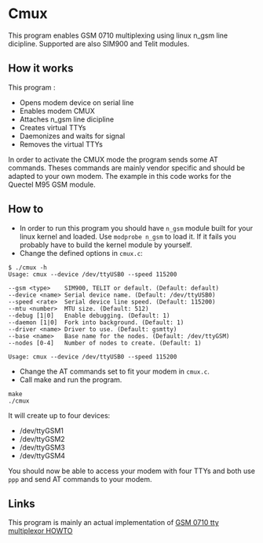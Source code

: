 Cmux
====
This program enables GSM 0710 multiplexing using linux n_gsm line dicipline.
Supported are also SIM900 and Telit modules.

How it works
-------
This program :
* Opens modem device on serial line
* Enables modem CMUX
* Attaches n_gsm line dicipline
* Creates virtual TTYs
* Daemonizes and waits for signal
* Removes the virtual TTYs

In order to activate the CMUX mode the program sends some AT commands.
Theses commands are mainly vendor specific and should be adapted to your own modem.
The example in this code works for the Quectel M95 GSM module.

How to
------
* In order to run this program you should have `n_gsm` module built for your linux kernel and loaded.
  Use `modprobe n_gsm` to load it. If it fails you probably have to build the kernel module by yourself.
* Change the defined options in `cmux.c`:

```
$ ./cmux -h
Usage: cmux --device /dev/ttyUSB0 --speed 115200

--gsm <type>	SIM900, TELIT or default. (Default: default)
--device <name>	Serial device name. (Default: /dev/ttyUSB0)
--speed <rate>	Serial device line speed. (Default: 115200)
--mtu <number>	MTU size. (Default: 512)
--debug [1|0]	Enable debugging. (Default: 1)
--daemon [1|0]	Fork into background. (Default: 1)
--driver <name>	Driver to use. (Default: gsmtty)
--base <name>	Base name for the nodes. (Default: /dev/ttyGSM)
--nodes [0-4]	Number of nodes to create. (Default: 1)

Usage: cmux --device /dev/ttyUSB0 --speed 115200
```

* Change the AT commands set to fit your modem in `cmux.c`.
* Call make and run the program.

```
make
./cmux
```

It will create up to four devices:
* /dev/ttyGSM1
* /dev/ttyGSM2
* /dev/ttyGSM3
* /dev/ttyGSM4

You should now be able to access your modem with four TTYs and both use `ppp` and send AT commands to your modem.

Links
-----
This program is mainly an actual implementation of [GSM 0710 tty multiplexor HOWTO](http://stuff.mit.edu/afs/sipb/contrib/linux/Documentation/serial/n_gsm.txt)
